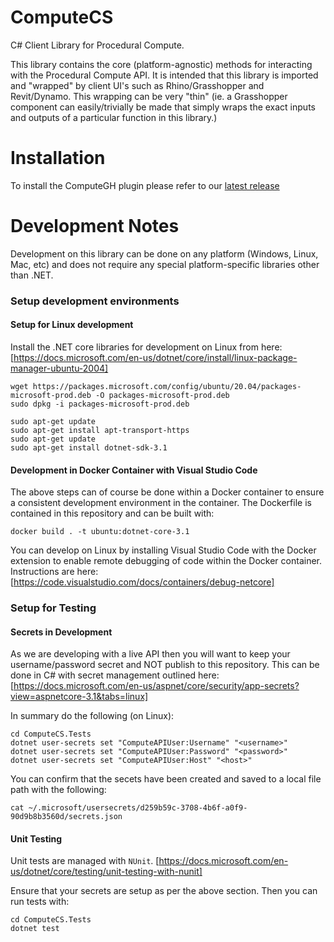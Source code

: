 # ComputeCS

C# Client Library for Procedural Compute.  

This library contains the core (platform-agnostic) methods for interacting with the Procedural Compute API.  It is intended that this library is imported and "wrapped" by client UI's such as Rhino/Grasshopper and Revit/Dynamo.  This wrapping can be very "thin" (ie. a Grasshopper component can easily/trivially be made that simply wraps the exact inputs and outputs of a particular function in this library.)

# Installation
To install the ComputeGH plugin please refer to our [latest release](https://github.com/procedural-build/ProceduralCS/releases/latest)

# Development Notes

Development on this library can be done on any platform (Windows, Linux, Mac, etc) and does not require any special platform-specific libraries other than .NET.

### Setup development environments

#### Setup for Linux development

Install the .NET core libraries for development on Linux from here:
[https://docs.microsoft.com/en-us/dotnet/core/install/linux-package-manager-ubuntu-2004]

```
wget https://packages.microsoft.com/config/ubuntu/20.04/packages-microsoft-prod.deb -O packages-microsoft-prod.deb
sudo dpkg -i packages-microsoft-prod.deb

sudo apt-get update
sudo apt-get install apt-transport-https
sudo apt-get update
sudo apt-get install dotnet-sdk-3.1
```


#### Development in Docker Container with Visual Studio Code

The above steps can of course be done within a Docker container to ensure a consistent development environment in the container.  The Dockerfile is contained in this repository and can be built with:

```
docker build . -t ubuntu:dotnet-core-3.1
```

You can develop on Linux by installing Visual Studio Code with the Docker extension to enable remote debugging of code within the Docker container.  Instructions are here: 
[https://code.visualstudio.com/docs/containers/debug-netcore]


### Setup for Testing

#### Secrets in Development

As we are developing with a live API then you will want to keep your username/password secret and NOT publish to this repository.  This can be done in C# with secret management outlined here:
[https://docs.microsoft.com/en-us/aspnet/core/security/app-secrets?view=aspnetcore-3.1&tabs=linux]

In summary do the following (on Linux):
```
cd ComputeCS.Tests
dotnet user-secrets set "ComputeAPIUser:Username" "<username>"
dotnet user-secrets set "ComputeAPIUser:Password" "<password>"
dotnet user-secrets set "ComputeAPIUser:Host" "<host>"
```

You can confirm that the secets have been created and saved to a local file path with the following:
```
cat ~/.microsoft/usersecrets/d259b59c-3708-4b6f-a0f9-90d9b8b3560d/secrets.json
```

#### Unit Testing

Unit tests are managed with `NUnit`.
[https://docs.microsoft.com/en-us/dotnet/core/testing/unit-testing-with-nunit]

Ensure that your secrets are setup as per the above section.  Then you can run tests with:
```
cd ComputeCS.Tests 
dotnet test
```
